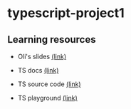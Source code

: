 # typescript-project1

## Learning resources

- Oli's slides [(link)](https://fac-slides.netlify.app/slides/typescript/#0)

- TS docs [(link)](https://www.typescriptlang.org/docs/)

- TS source code [(link)](https://github.com/microsoft/typescript)

- TS playground [(link)](https://www.typescriptlang.org/play)
